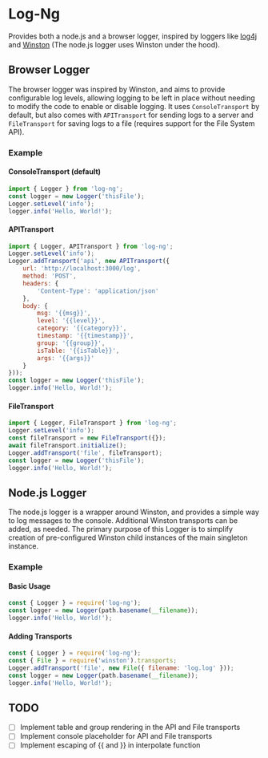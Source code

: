 # Log-Ng
Provides both a node.js and a browser logger, inspired by loggers like [log4j](https://logging.apache.org/log4j/2.x/) and [Winston](https://github.com/winstonjs/winston) (The node.js logger uses Winston under the hood).
## Browser Logger
The browser logger was inspired by Winston, and aims to provide configurable log levels, allowing logging to be left in place without needing to modify the code to enable or disable logging.  It uses `ConsoleTransport` by default, but also comes with `APITransport` for sending logs to a server and `FileTransport` for saving logs to a file (requires support for the File System API).
### Example
#### ConsoleTransport (default)
```javascript
import { Logger } from 'log-ng';
const logger = new Logger('thisFile');
Logger.setLevel('info');
logger.info('Hello, World!');
```
#### APITransport
```javascript
import { Logger, APITransport } from 'log-ng';
Logger.setLevel('info');
Logger.addTransport('api', new APITransport({
	url: 'http://localhost:3000/log',
	method: 'POST',
	headers: {
		'Content-Type': 'application/json'
	},
	body: {
		msg: '{{msg}}',
		level: '{{level}}',
		category: '{{category}}',
		timestamp: '{{timestamp}}',
		group: '{{group}}',
		isTable: '{{isTable}}',
		args: '{{args}}'
	}
}));
const logger = new Logger('thisFile');
logger.info('Hello, World!');
````
#### FileTransport
```javascript
import { Logger, FileTransport } from 'log-ng';
Logger.setLevel('info');
const fileTransport = new FileTransport({});
await fileTransport.initialize();
Logger.addTransport('file', fileTransport);
const logger = new Logger('thisFile');
logger.info('Hello, World!');
```
## Node.js Logger
The node.js logger is a wrapper around Winston, and provides a simple way to log messages to the console.  Additional Winston transports can be added, as needed.  The primary purpose of this Logger is to simplify creation of pre-configured Winston child instances of the main singleton instance.
### Example
#### Basic Usage
```javascript
const { Logger } = require('log-ng');
const logger = new Logger(path.basename(__filename));
logger.info('Hello, World!');
```
#### Adding Transports
```javascript
const { Logger } = require('log-ng');
const { File } = require('winston').transports;
Logger.addTransport('file', new File({ filename: 'log.log' }));
const logger = new Logger(path.basename(__filename));
logger.info('Hello, World!');
```

## TODO
- [ ] Implement table and group rendering in the API and File transports
- [ ] Implement console placeholder for API and File transports
- [ ] Implement escaping of {{ and }} in interpolate function
